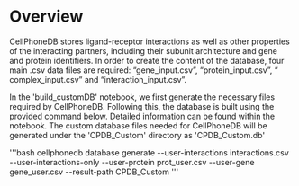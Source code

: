 # Overview

CellPhoneDB stores ligand-receptor interactions as well as other properties of the interacting partners, including their subunit architecture and gene and protein identifiers. In order to create the content of the database, four main .csv data files are required: “gene_input.csv”, “protein_input.csv”, “ complex_input.csv” and “interaction_input.csv”.

In the 'build_customDB' notebook, we first generate the necessary files required by CellPhoneDB. Following this, the database is built using the provided command below. Detailed information can be found within the notebook. The custom database files needed for CellPhoneDB will be generated under the 'CPDB_Custom' directory as 'CPDB_Custom.db'

'''bash
cellphonedb database generate --user-interactions interactions.csv --user-interactions-only --user-protein prot_user.csv --user-gene gene_user.csv --result-path CPDB_Custom
'''
